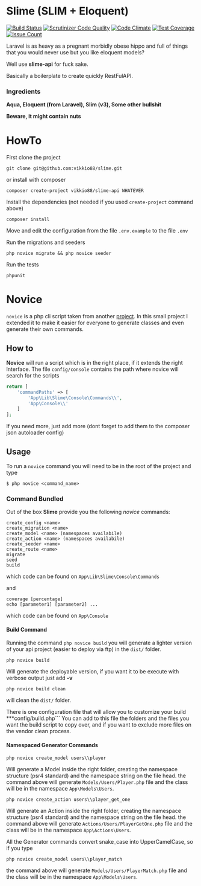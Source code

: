 # Slime (SLIM + Eloquent)
[![Build Status](https://travis-ci.org/vikkio88/slime.svg?branch=master)](https://travis-ci.org/vikkio88/slime) [![Scrutinizer Code Quality](https://scrutinizer-ci.com/g/vikkio88/slime/badges/quality-score.png?b=master)](https://scrutinizer-ci.com/g/vikkio88/slime/?branch=master) [![Code Climate](https://codeclimate.com/github/vikkio88/slime/badges/gpa.svg)](https://codeclimate.com/github/vikkio88/slime) [![Test Coverage](https://codeclimate.com/github/vikkio88/slime/badges/coverage.svg)](https://codeclimate.com/github/vikkio88/slime/coverage) [![Issue Count](https://codeclimate.com/github/vikkio88/slime/badges/issue_count.svg)](https://codeclimate.com/github/vikkio88/slime) 

Laravel is as heavy as a pregnant morbidly obese hippo and full of things that you would never use but you like eloquent models?

Well use **slime-api** for fuck sake.

Basically a boilerplate to create quickly RestFulAPI.

### Ingredients

**Aqua, Eloquent (from Laravel), Slim (v3), Some other bullshit**

**Beware, it might contain nuts**

# HowTo
First clone the project
```
git clone git@github.com:vikkio88/slime.git
```
or install with composer
```
composer create-project vikkio88/slime-api WHATEVER
```

Install the dependencies (not needed if you used ```create-project``` command above)
```
composer install
```

Move and edit the configuration from the file ```.env.example``` to the file ```.env```

Run the migrations and seeders
```
php novice migrate && php novice seeder
```
Run the tests
```
phpunit
```

# Novice
```novice``` is a php cli script taken from another [project](https://github.com/kladd/slim-eloquent).
In this small project I extended it to make it easier for everyone to generate classes and even generate their own commands.
## How to
**Novice** will run a script which is in the right place, if it extends the right Interface.
The file ```config/console``` contains the path where novice will search for the scripts
```php
return [
    'commandPaths' => [
        'App\Lib\Slime\Console\Commands\\',
        'App\Console\\'
    ]
];
```
If you need more, just add more (dont forget to add them to the composer json autoloader config)

## Usage
To run a ```novice``` command you will need to be in the root of the project and type
```
$ php novice <command_name>
```

### Command Bundled
Out of the box **Slime** provide you the following *novice* commands:
```
create_config <name>
create_migration <name>
create_model <name> (namespaces availabile)
create_action <name> (namespaces availabile)
create_seeder <name>
create_route <name>
migrate
seed
build
```
which code can be found on ```App\Lib\Slime\Console\Commands```
 
 and 
 ```
 coverage [percentage]
 echo [parameter1] [parameter2] ...
 ```
 which code can be found on ```App\Console```
#### Build Command
Running the command ```php novice build``` you will generate a lighter version of your api project (easier to deploy via ftp) in the ```dist/``` folder.
```
php novice build
```
Will generate the deployable version, if you want it to be execute with verbose output just add **-v**
```
php novice build clean
```
will clean the ```dist/``` folder.

There is one configuration file that will allow you to customize your build ***config/build.php```
You can add to this file the folders and the files you want the build script to copy over, and if you want to exclude more files on the vendor clean process.

#### Namespaced Generator Commands
```
php novice create_model users\\player
```
Will generate a Model inside the right folder, creating the namespace structure (psr4 standard) and the namespace string on the file head.
the command above will generate ```Models/Users/Player.php``` file and the class will be in the namespace ```App\Models\Users```.

```
php novice create_action users\\player_get_one
```
Will generate an Action inside the right folder, creating the namespace structure (psr4 standard) and the namespace string on the file head.
the command above will generate ```Actions/Users/PlayerGetOne.php``` file and the class will be in the namespace ```App\Actions\Users```.

All the Generator commands convert snake_case into UpperCamelCase, so if you type
```
php novice create_model users\\player_match
```
the command above will generate ```Models/Users/PlayerMatch.php``` file and the class will be in the namespace ```App\Models\Users```.
